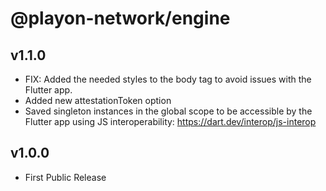 # @playon-network/engine

## v1.1.0

- FIX: Added the needed styles to the body tag to avoid issues with the Flutter app.
- Added new attestationToken option
- Saved singleton instances in the global scope to be accessible by the Flutter app using JS interoperability: https://dart.dev/interop/js-interop

## v1.0.0

- First Public Release
